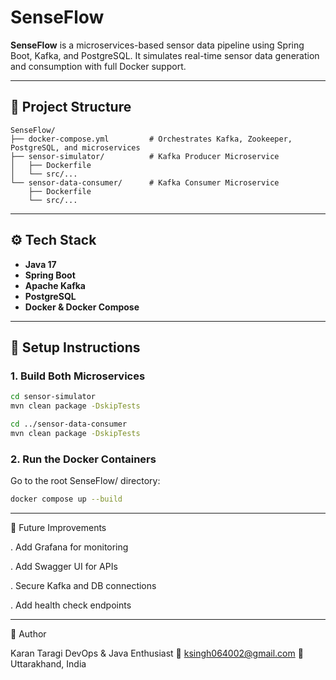 # SenseFlow

**SenseFlow** is a microservices-based sensor data pipeline using Spring Boot, Kafka, and PostgreSQL. It simulates real-time sensor data generation and consumption with full Docker support.

---

## 📁 Project Structure

```text
SenseFlow/
├── docker-compose.yml         # Orchestrates Kafka, Zookeeper, PostgreSQL, and microservices
├── sensor-simulator/          # Kafka Producer Microservice
│   ├── Dockerfile
│   └── src/...
└── sensor-data-consumer/      # Kafka Consumer Microservice
    ├── Dockerfile
    └── src/...
```

---

## ⚙️ Tech Stack

- **Java 17**
- **Spring Boot**
- **Apache Kafka**
- **PostgreSQL**
- **Docker & Docker Compose**

---

## 🚀 Setup Instructions

### 1. Build Both Microservices

```bash
cd sensor-simulator
mvn clean package -DskipTests

cd ../sensor-data-consumer
mvn clean package -DskipTests
```

### 2. Run the Docker Containers
Go to the root SenseFlow/ directory:
```bash
docker compose up --build
```

---

🧠 Future Improvements

. Add Grafana for monitoring

. Add Swagger UI for APIs

. Secure Kafka and DB connections

. Add health check endpoints

---

👤 Author

Karan Taragi
DevOps & Java Enthusiast
📧 ksingh064002@gmail.com
📍 Uttarakhand, India


